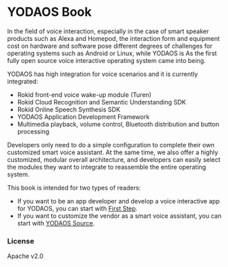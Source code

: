 # YODAOS Book

In the field of voice interaction, especially in the case of smart speaker products such as Alexa and Homepod, the interaction form and equipment cost on hardware and software pose different degrees of challenges for operating systems such as Android or Linux, while YODAOS is As the first fully open source voice interactive operating system came into being.

YODAOS has high integration for voice scenarios and it is currently integrated:

- Rokid front-end voice wake-up module (Turen)
- Rokid Cloud Recognition and Semantic Understanding SDK
- Rokid Online Speech Synthesis SDK
- YODAOS Application Development Framework
- Multimedia playback, volume control, Bluetooth distribution and button processing

Developers only need to do a simple configuration to complete their own customized smart voice assistant. At the same time, we also offer a highly customized, modular overall architecture, and developers can easily select the modules they want to integrate to reassemble the entire operating system.

This book is intended for two types of readers:

- If you want to be an app developer and develop a voice interactive app for YODAOS, you can start with [First Step][].
- If you want to customize the vendor as a smart voice assistant, you can start with [YODAOS Source][].

### License

Apache v2.0

[First Step]: guidance/01-build-your-first-app.md
[YODAOS Source]: yodaos-source/customization/01-overview.md
